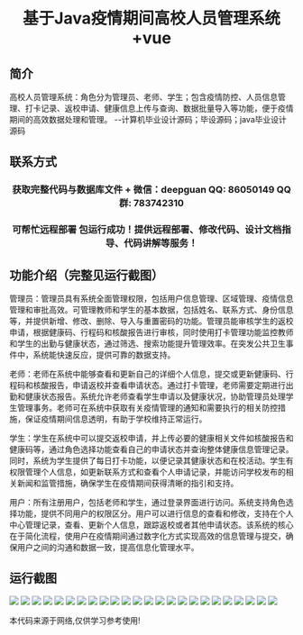 <p><h1 align="center">基于Java疫情期间高校人员管理系统+vue</h1></p>

## 简介
高校人员管理系统：角色分为管理员、老师、学生；包含疫情防控、人员信息管理、打卡记录、返校申请、健康信息上传与查询、数据批量导入等功能，便于疫情期间的高效数据处理和管理。    --计算机毕业设计源码；毕设源码；java毕业设计源码


## 联系方式
<p><h3 align="center">获取完整代码与数据库文件 + 微信：deepguan QQ: 86050149 QQ群: 783742310</h3></p>
<p><h3 align="center">可帮忙远程部署 包运行成功！提供远程部署、修改代码、设计文档指导、代码讲解等服务！</h3></p>

## 功能介绍（完整见运行截图）
管理员：管理员具有系统全面管理权限，包括用户信息管理、区域管理、疫情信息管理和审批高效。可管理教师和学生的基本数据，包括姓名、联系方式、身份信息等，并提供新增、修改、删除、导入与重置密码的功能。管理员能审核学生的返校申请，根据健康码、行程码和核酸报告进行审核，同时使用打卡管理功能监控教师和学生的出勤与健康状态，通过筛选、搜索功能提升管理效率。在突发公共卫生事件中，系统能快速反应，提供可靠的数据支持。

老师：老师在系统中能够查看和更新自己的详细个人信息，提交或更新健康码、行程码和核酸报告，申请返校并查看申请状态。通过打卡管理，老师需要定期进行出勤和健康状态报告。系统允许老师查看学生申请以及健康状况，协助管理员处理学生管理事务。老师可在系统中获取有关疫情管理的通知和需要执行的相关防控措施，保证疫情期间信息透明，有助于学校维持正常运行。

学生：学生在系统中可以提交返校申请，并上传必要的健康相关文件如核酸报告和健康码等，通过角色选择功能查看自己的申请状态并查询整体健康信息管理记录。同时，系统为学生提供了每日打卡功能，以便记录其健康状态和在校活动。学生有权限管理个人信息，如更新联系方式和查看个人申请记录，并能访问学校发布的相关新闻和监管措施，确保学生在疫情期间获得清晰的指引和支持。

用户：所有注册用户，包括老师和学生，通过登录界面进行访问。系统支持角色选择功能，提供不同用户的权限区分。用户可以进行信息的查看和修改，支持在个人中心管理记录，查看、更新个人信息，跟踪返校或者其他申请状态。该系统的核心在于简化流程，使用户在疫情期间通过数字化方式实现高效的信息管理与提交，确保用户之间的沟通和数据一致，提高信息化管理水平。


## 运行截图
![](https://bs-1329754181.cos.ap-shanghai.myqcloud.com/ssm/JavaBasedUniversityPersonnelManagementSystemDuringPandemic/img/001.jpg)
![](https://bs-1329754181.cos.ap-shanghai.myqcloud.com/ssm/JavaBasedUniversityPersonnelManagementSystemDuringPandemic/img/002.jpg)
![](https://bs-1329754181.cos.ap-shanghai.myqcloud.com/ssm/JavaBasedUniversityPersonnelManagementSystemDuringPandemic/img/003.jpg)
![](https://bs-1329754181.cos.ap-shanghai.myqcloud.com/ssm/JavaBasedUniversityPersonnelManagementSystemDuringPandemic/img/004.jpg)
![](https://bs-1329754181.cos.ap-shanghai.myqcloud.com/ssm/JavaBasedUniversityPersonnelManagementSystemDuringPandemic/img/005.jpg)
![](https://bs-1329754181.cos.ap-shanghai.myqcloud.com/ssm/JavaBasedUniversityPersonnelManagementSystemDuringPandemic/img/006.jpg)
![](https://bs-1329754181.cos.ap-shanghai.myqcloud.com/ssm/JavaBasedUniversityPersonnelManagementSystemDuringPandemic/img/007.jpg)
![](https://bs-1329754181.cos.ap-shanghai.myqcloud.com/ssm/JavaBasedUniversityPersonnelManagementSystemDuringPandemic/img/008.jpg)
![](https://bs-1329754181.cos.ap-shanghai.myqcloud.com/ssm/JavaBasedUniversityPersonnelManagementSystemDuringPandemic/img/009.jpg)
![](https://bs-1329754181.cos.ap-shanghai.myqcloud.com/ssm/JavaBasedUniversityPersonnelManagementSystemDuringPandemic/img/010.jpg)
![](https://bs-1329754181.cos.ap-shanghai.myqcloud.com/ssm/JavaBasedUniversityPersonnelManagementSystemDuringPandemic/img/011.jpg)
![](https://bs-1329754181.cos.ap-shanghai.myqcloud.com/ssm/JavaBasedUniversityPersonnelManagementSystemDuringPandemic/img/012.jpg)
![](https://bs-1329754181.cos.ap-shanghai.myqcloud.com/ssm/JavaBasedUniversityPersonnelManagementSystemDuringPandemic/img/013.jpg)
![](https://bs-1329754181.cos.ap-shanghai.myqcloud.com/ssm/JavaBasedUniversityPersonnelManagementSystemDuringPandemic/img/014.jpg)
![](https://bs-1329754181.cos.ap-shanghai.myqcloud.com/ssm/JavaBasedUniversityPersonnelManagementSystemDuringPandemic/img/015.jpg)
![](https://bs-1329754181.cos.ap-shanghai.myqcloud.com/ssm/JavaBasedUniversityPersonnelManagementSystemDuringPandemic/img/016.jpg)
![](https://bs-1329754181.cos.ap-shanghai.myqcloud.com/ssm/JavaBasedUniversityPersonnelManagementSystemDuringPandemic/img/017.jpg)
![](https://bs-1329754181.cos.ap-shanghai.myqcloud.com/ssm/JavaBasedUniversityPersonnelManagementSystemDuringPandemic/img/018.jpg)
![](https://bs-1329754181.cos.ap-shanghai.myqcloud.com/ssm/JavaBasedUniversityPersonnelManagementSystemDuringPandemic/img/019.jpg)
![](https://bs-1329754181.cos.ap-shanghai.myqcloud.com/ssm/JavaBasedUniversityPersonnelManagementSystemDuringPandemic/img/020.jpg)
![](https://bs-1329754181.cos.ap-shanghai.myqcloud.com/ssm/JavaBasedUniversityPersonnelManagementSystemDuringPandemic/img/021.jpg)
![](https://bs-1329754181.cos.ap-shanghai.myqcloud.com/ssm/JavaBasedUniversityPersonnelManagementSystemDuringPandemic/img/022.jpg)
![](https://bs-1329754181.cos.ap-shanghai.myqcloud.com/ssm/JavaBasedUniversityPersonnelManagementSystemDuringPandemic/img/023.jpg)
![](https://bs-1329754181.cos.ap-shanghai.myqcloud.com/ssm/JavaBasedUniversityPersonnelManagementSystemDuringPandemic/img/024.jpg)

<p>本代码来源于网络,仅供学习参考使用!</p>
